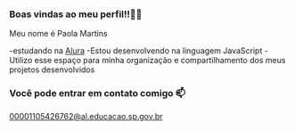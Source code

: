 ### Boas vindas ao meu perfil!!🤎🐻

Meu nome é Paola Martins 

-estudando na [Alura](https://www.alura.com.br)
-Estou desenvolvendo na linguagem JavaScript
-Utilizo esse espaço para minha organização e compartilhamento dos meus projetos desenvolvidos 

### Você pode entrar em contato comigo 📫

00001105426762@al.educacao.sp.gov.br
